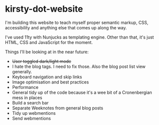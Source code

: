 # kirsty-dot-website

I'm building this website to teach myself proper semantic markup, CSS, accessibility and anything else that comes up along the way.

I've used 11ty with Nunjucks as templating engine. Other than that, it's just HTML, CSS and JavaScript for the moment.

Things I'll be looking at in the near future:

-   ~~User toggled dark/light mode~~
-   I hate the blog tags. I need to fix those. Also the blog post list view generally.
-   Keyboard navigation and skip links
-   Image optimisation and best practices
-   Performance
-   General tidy up of the code because it's a wee bit of a Cronenbergian mess in places
-   Build a search bar
-   Separate Weeknotes from general blog posts
-   Tidy up webmentions
-   Send webmentions
